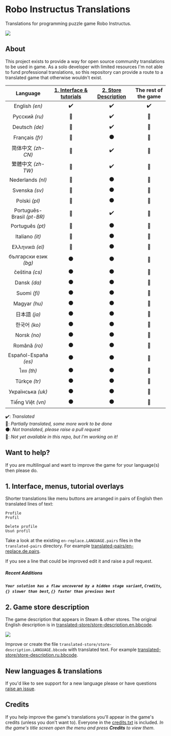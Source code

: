 Robo Instructus Translations
============================
Translations for programming puzzle game Robo Instructus.

![](https://user-images.githubusercontent.com/2331607/61449475-ee2c4c80-a94c-11e9-9390-3832f9c7f1e0.png)

## About
This project exists to provide a way for open source community translations to be used in game. As a solo developer with limited resources I'm not able to fund professional translations, so this repository can provide a route to a translated game that otherwise wouldn't exist.

Language | [1. Interface & tutorials](#1-interface-menus-tutorial-overlays "Interface, menus, tutorial overlays") | [2. Store Description](#2-game-store-description "Game description that appears in Steam & other stores.") | The rest of the game
:---: | :---: | :---: | :---:
English _(en)_ | :heavy_check_mark: | :heavy_check_mark: | :heavy_check_mark:
Русский _(ru)_ | :large_blue_circle: | :heavy_check_mark: | :no_entry_sign:
Deutsch _(de)_ | :large_blue_circle: | :heavy_check_mark: | :no_entry_sign:
Français _(fr)_ | :large_blue_circle: | :black_circle: | :no_entry_sign:
简体中文 _(zh-CN)_ | :large_blue_circle: | :heavy_check_mark: | :no_entry_sign:
繁體中文 _(zh-TW)_ | :large_blue_circle: | :heavy_check_mark: | :no_entry_sign:
Nederlands _(nl)_ | :large_blue_circle: | :black_circle: | :no_entry_sign:
Svenska _(sv)_ | :large_blue_circle: | :black_circle: | :no_entry_sign:
Polski _(pl)_ | :large_blue_circle: | :black_circle: | :no_entry_sign:
Português-Brasil _(pt-BR)_ | :large_blue_circle: | :heavy_check_mark: | :no_entry_sign:
Português _(pt)_ | :large_blue_circle: | :black_circle: | :no_entry_sign:
Italiano _(it)_ | :large_blue_circle: | :black_circle: | :no_entry_sign:
Ελληνικά _(el)_ | :large_blue_circle: | :black_circle: | :no_entry_sign:
български език _(bg)_ | :black_circle: | :black_circle: | :no_entry_sign:
čeština _(cs)_ | :black_circle: | :black_circle: | :no_entry_sign:
Dansk _(da)_ | :black_circle: | :black_circle: | :no_entry_sign:
Suomi _(fi)_ | :black_circle: | :black_circle: | :no_entry_sign:
Magyar _(hu)_ | :black_circle: | :black_circle: | :no_entry_sign:
日本語 _(ja)_ | :black_circle: | :black_circle: | :no_entry_sign:
한국어 _(ko)_ | :black_circle: | :black_circle: | :no_entry_sign:
Norsk _(no)_ | :black_circle: | :black_circle: | :no_entry_sign:
Română _(ro)_ | :black_circle: | :black_circle: | :no_entry_sign:
Español-España _(es)_ | :black_circle: | :black_circle: | :no_entry_sign:
ไทย _(th)_ | :black_circle: | :black_circle: | :no_entry_sign:
Türkçe _(tr)_ | :black_circle: | :black_circle: | :no_entry_sign:
Українська _(uk)_ | :black_circle: | :black_circle: | :no_entry_sign:
Tiếng Việt _(vn)_ | :black_circle: | :black_circle: | :no_entry_sign:

:heavy_check_mark:: _Translated_<br/>
:large_blue_circle:: _Partially translated, some more work to be done_<br/>
:black_circle:: _Not translated, please raise a pull request_<br/>
:no_entry_sign:: _Not yet available in this repo, but I'm working on it!_

## Want to help?
If you are multilingual and want to improve the game for your language(s) then please do.

## 1. Interface, menus, tutorial overlays
Shorter translations like menu buttons are arranged in pairs of English then translated lines of text:
```
Profile
Profil

Delete profile
Usuń profil
```

Take a look at the existing `en-replace.LANGUAGE.pairs` files in the `translated-pairs` directory. For example [translated-pairs/en-replace.de.pairs](./translated-pairs/en-replace.de.pairs).

If you see a line that could be improved edit it and raise a pull request.

##### Recent Additions
***`Your solution has a flaw uncovered by a hidden stage variant`, `Credits`, `{} slower than best`, `{} faster than previous best`***

## 2. Game store description
The game description that appears in Steam & other stores. The original English description is in [translated-store/store-description.en.bbcode](./translated-store/store-description.en.bbcode).

![](https://user-images.githubusercontent.com/2331607/59967068-293d8a80-951d-11e9-92c4-549bbeafe3a8.png)

Improve or create the file `translated-store/store-description.LANGUAGE.bbcode` with translated text. For example [translated-store/store-description.ru.bbcode](./translated-store/store-description.ru.bbcode).

## New languages & translations
If you'd like to see support for a new language please or have questions [raise an issue](https://github.com/big-ab-games/robo-instructus-translation/issues/new).

## Credits
If you help improve the game's translations you'll appear in the game's credits (unless you don't want to). Everyone in the [credits.txt](./credits.txt) is included. _In the game's title screen open the menu and press **Credits** to view them_.
